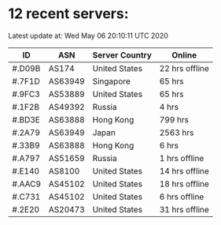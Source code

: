 # 12 recent servers:

Latest update at: Wed May 06 20:10:11 UTC 2020

| ID | ASN | Server Country | Online |
| -- | --- | -------------- | ------ |
| #.D09B | AS174 | United States | 22 hrs offline |
| #.7F1D | AS63949 | Singapore | 65 hrs |
| #.9FC3 | AS53889 | United States | 65 hrs |
| #.1F2B | AS49392 | Russia | 4 hrs |
| #.BD3E | AS63888 | Hong Kong | 799 hrs |
| #.2A79 | AS63949 | Japan | 2563 hrs |
| #.33B9 | AS63888 | Hong Kong | 6 hrs |
| #.A797 | AS51659 | Russia | 1 hrs offline |
| #.E140 | AS8100 | United States | 14 hrs offline |
| #.AAC9 | AS45102 | United States | 18 hrs offline |
| #.C731 | AS45102 | United States | 6 hrs offline |
| #.2E20 | AS20473 | United States | 31 hrs offline |

